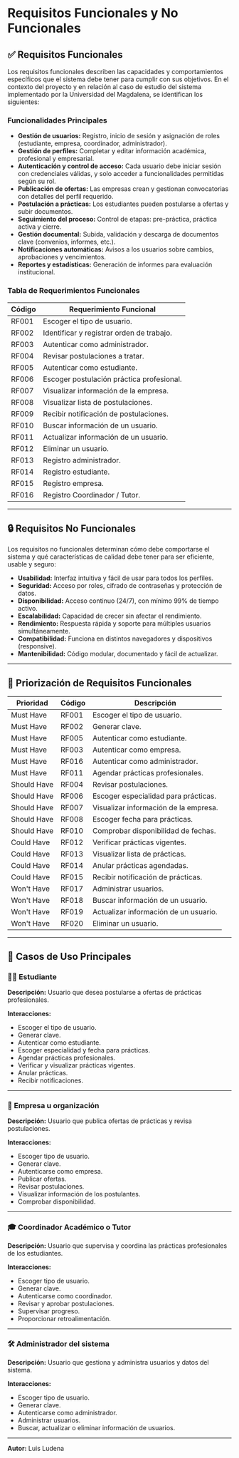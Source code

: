# Requisitos Funcionales y No Funcionales

## ✅ Requisitos Funcionales

Los requisitos funcionales describen las capacidades y comportamientos específicos que el sistema debe tener para cumplir con sus objetivos. En el contexto del proyecto y en relación al caso de estudio del sistema implementado por la Universidad del Magdalena, se identifican los siguientes:

### Funcionalidades Principales

- **Gestión de usuarios:** Registro, inicio de sesión y asignación de roles (estudiante, empresa, coordinador, administrador).
- **Gestión de perfiles:** Completar y editar información académica, profesional y empresarial.
- **Autenticación y control de acceso:** Cada usuario debe iniciar sesión con credenciales válidas, y solo acceder a funcionalidades permitidas según su rol.
- **Publicación de ofertas:** Las empresas crean y gestionan convocatorias con detalles del perfil requerido.
- **Postulación a prácticas:** Los estudiantes pueden postularse a ofertas y subir documentos.
- **Seguimiento del proceso:** Control de etapas: pre-práctica, práctica activa y cierre.
- **Gestión documental:** Subida, validación y descarga de documentos clave (convenios, informes, etc.).
- **Notificaciones automáticas:** Avisos a los usuarios sobre cambios, aprobaciones y vencimientos.
- **Reportes y estadísticas:** Generación de informes para evaluación institucional.

### Tabla de Requerimientos Funcionales

| Código  | Requerimiento Funcional                              |
|---------|-------------------------------------------------------|
| RF001   | Escoger el tipo de usuario.                           |
| RF002   | Identificar y registrar orden de trabajo.             |
| RF003   | Autenticar como administrador.                        |
| RF004   | Revisar postulaciones a tratar.                       |
| RF005   | Autenticar como estudiante.                           |
| RF006   | Escoger postulación práctica profesional.             |
| RF007   | Visualizar información de la empresa.                 |
| RF008   | Visualizar lista de postulaciones.                    |
| RF009   | Recibir notificación de postulaciones.                |
| RF010   | Buscar información de un usuario.                     |
| RF011   | Actualizar información de un usuario.                 |
| RF012   | Eliminar un usuario.                                  |
| RF013   | Registro administrador.                               |
| RF014   | Registro estudiante.                                  |
| RF015   | Registro empresa.                                     |
| RF016   | Registro Coordinador / Tutor.                         |

---

## 🔒 Requisitos No Funcionales

Los requisitos no funcionales determinan cómo debe comportarse el sistema y qué características de calidad debe tener para ser eficiente, usable y seguro:

- **Usabilidad:** Interfaz intuitiva y fácil de usar para todos los perfiles.
- **Seguridad:** Acceso por roles, cifrado de contraseñas y protección de datos.
- **Disponibilidad:** Acceso continuo (24/7), con mínimo 99% de tiempo activo.
- **Escalabilidad:** Capacidad de crecer sin afectar el rendimiento.
- **Rendimiento:** Respuesta rápida y soporte para múltiples usuarios simultáneamente.
- **Compatibilidad:** Funciona en distintos navegadores y dispositivos (responsive).
- **Mantenibilidad:** Código modular, documentado y fácil de actualizar.

---

## 🧭 Priorización de Requisitos Funcionales

| Prioridad         | Código  | Descripción                          |
|-------------------|---------|--------------------------------------|
| Must Have         | RF001   | Escoger el tipo de usuario.          |
| Must Have         | RF002   | Generar clave.                       |
| Must Have         | RF005   | Autenticar como estudiante.          |
| Must Have         | RF003   | Autenticar como empresa.             |
| Must Have         | RF016   | Autenticar como administrador.       |
| Must Have         | RF011   | Agendar prácticas profesionales.     |
| Should Have       | RF004   | Revisar postulaciones.               |
| Should Have       | RF006   | Escoger especialidad para prácticas. |
| Should Have       | RF007   | Visualizar información de la empresa.|
| Should Have       | RF008   | Escoger fecha para prácticas.        |
| Should Have       | RF010   | Comprobar disponibilidad de fechas.  |
| Could Have        | RF012   | Verificar prácticas vigentes.        |
| Could Have        | RF013   | Visualizar lista de prácticas.       |
| Could Have        | RF014   | Anular prácticas agendadas.          |
| Could Have        | RF015   | Recibir notificación de prácticas.   |
| Won't Have        | RF017   | Administrar usuarios.                |
| Won't Have        | RF018   | Buscar información de un usuario.    |
| Won't Have        | RF019   | Actualizar información de un usuario.|
| Won't Have        | RF020   | Eliminar un usuario.                 |

---

## 📌 Casos de Uso Principales

### 👩‍🎓 Estudiante

**Descripción:** Usuario que desea postularse a ofertas de prácticas profesionales.

**Interacciones:**

- Escoger el tipo de usuario.
- Generar clave.
- Autenticar como estudiante.
- Escoger especialidad y fecha para prácticas.
- Agendar prácticas profesionales.
- Verificar y visualizar prácticas vigentes.
- Anular prácticas.
- Recibir notificaciones.

---

### 🏢 Empresa u organización

**Descripción:** Usuario que publica ofertas de prácticas y revisa postulaciones.

**Interacciones:**

- Escoger tipo de usuario.
- Generar clave.
- Autenticarse como empresa.
- Publicar ofertas.
- Revisar postulaciones.
- Visualizar información de los postulantes.
- Comprobar disponibilidad.

---

### 🎓 Coordinador Académico o Tutor

**Descripción:** Usuario que supervisa y coordina las prácticas profesionales de los estudiantes.

**Interacciones:**

- Escoger tipo de usuario.
- Generar clave.
- Autenticarse como coordinador.
- Revisar y aprobar postulaciones.
- Supervisar progreso.
- Proporcionar retroalimentación.

---

### 🛠️ Administrador del sistema

**Descripción:** Usuario que gestiona y administra usuarios y datos del sistema.

**Interacciones:**

- Escoger tipo de usuario.
- Generar clave.
- Autenticarse como administrador.
- Administrar usuarios.
- Buscar, actualizar o eliminar información de usuarios.

---

**Autor:** Luis Ludena
